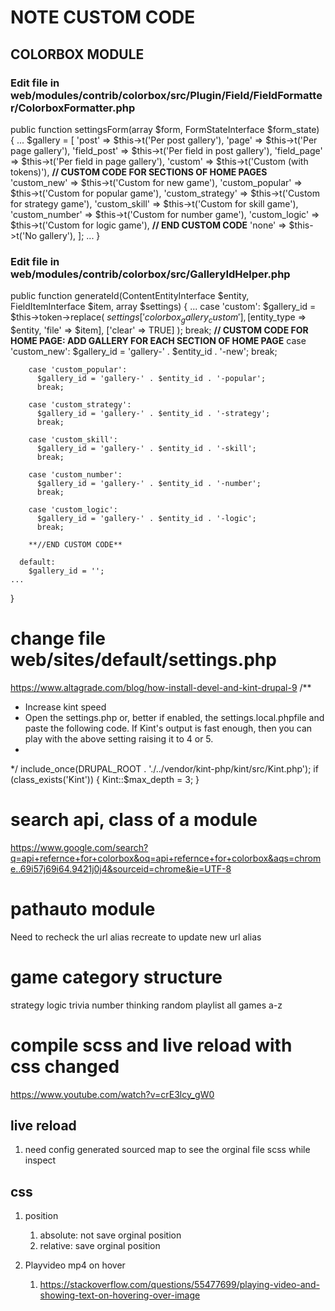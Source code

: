 # NOTE CUSTOM CODE
## COLORBOX MODULE
### Edit file in web/modules/contrib/colorbox/src/Plugin/Field/FieldFormatter/ColorboxFormatter.php

public function settingsForm(array $form, FormStateInterface $form_state) {
    ...
    $gallery = [
      'post' => $this->t('Per post gallery'),
      'page' => $this->t('Per page gallery'),
      'field_post' => $this->t('Per field in post gallery'),
      'field_page' => $this->t('Per field in page gallery'),
      'custom' => $this->t('Custom (with tokens)'),
      **// CUSTOM CODE FOR SECTIONS OF HOME PAGES**
      'custom_new' => $this->t('Custom for new game'),
      'custom_popular' => $this->t('Custom for popular game'),
      'custom_strategy' => $this->t('Custom for strategy game'),
      'custom_skill' => $this->t('Custom for skill game'),
      'custom_number' => $this->t('Custom for number game'),
      'custom_logic' => $this->t('Custom for logic game'),
      **// END CUSTOM CODE**
      'none' => $this->t('No gallery'),
    ];
    ...
}

### Edit file in web/modules/contrib/colorbox/src/GalleryIdHelper.php

public function generateId(ContentEntityInterface $entity, FieldItemInterface $item, array $settings) {
    ...
    case 'custom':
        $gallery_id = $this->token->replace(
          $settings['colorbox_gallery_custom'],
          [$entity_type => $entity, 'file' => $item],
          ['clear' => TRUE]
        );
        break;
        **// CUSTOM CODE FOR HOME PAGE: ADD GALLERY FOR EACH SECTION OF HOME PAGE**
        case 'custom_new':
          $gallery_id = 'gallery-' . $entity_id . '-new';
          break;

        case 'custom_popular':
          $gallery_id = 'gallery-' . $entity_id . '-popular';
          break;
        
        case 'custom_strategy':
          $gallery_id = 'gallery-' . $entity_id . '-strategy';
          break;  
        
        case 'custom_skill':
          $gallery_id = 'gallery-' . $entity_id . '-skill';
          break;  
          
        case 'custom_number':
          $gallery_id = 'gallery-' . $entity_id . '-number';
          break;

        case 'custom_logic':
          $gallery_id = 'gallery-' . $entity_id . '-logic';
          break;
        
        **//END CUSTOM CODE**
        
      default:
        $gallery_id = '';
    ...
}

# change file web/sites/default/settings.php
https://www.altagrade.com/blog/how-install-devel-and-kint-drupal-9
/**
 * Increase kint speed
 * Open the settings.php or, better if enabled, the settings.local.phpfile and paste the following code. If Kint's output is fast enough, then you can play with the above setting raising it to 4 or 5.
 * 
 */
include_once(DRUPAL_ROOT . './../vendor/kint-php/kint/src/Kint.php');
  if (class_exists('Kint')) {
    Kint::$max_depth = 3;
   } 


# search api, class of a module
https://www.google.com/search?q=api+refernce+for+colorbox&oq=api+refernce+for+colorbox&aqs=chrome..69i57j69i64.9421j0j4&sourceid=chrome&ie=UTF-8

# pathauto module
  Need to recheck the url alias recreate to update new url alias

# game category structure
strategy
logic
trivia
number
thinking
random
playlist
all games a-z

# compile scss and live reload with css changed
https://www.youtube.com/watch?v=crE3lcy_gW0 
## live reload  
1. need config generated sourced map to see the orginal file scss while inspect

## css
1. position
   1. absolute: not save orginal position
   2. relative: save orginal position

2. Playvideo mp4 on hover
   1. https://stackoverflow.com/questions/55477699/playing-video-and-showing-text-on-hovering-over-image
